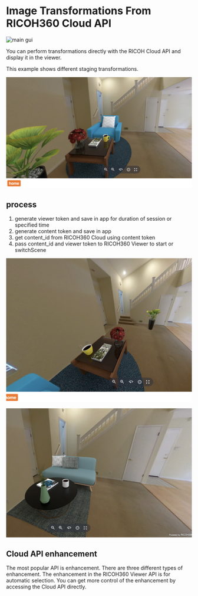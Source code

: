 # Image Transformations From RICOH360 Cloud API

![main gui](readme_assets/main_gui.png)

You can perform transformations directly with the RICOH
Cloud API and display it in the viewer.

This example shows different staging transformations.

![blue couch and plant](readme_assets/blue_couch_plant.png)

## process

1. generate viewer token and save in app for duration of session or specified time
1. generate content token and save in app
1. get content_id from RICOH360 Cloud using content token
1. pass content_id and viewer token to RICOH360 Viewer to start or switchScene

![corner placement](readme_assets/corner_placement.png)

![green couch](readme_assets/green_couch.png)

## Cloud API enhancement

The most popular API is enhancement.  There are three different types of
enhancement. The enhancement in the RICOH360 Viewer API is for automatic
selection.  You can get more control of the enhancement by accessing
the Cloud API directly.


